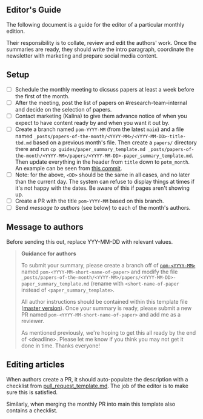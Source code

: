 ## Editor's Guide

The following document is a guide for the editor of a particular monthly edition.

Their responsibility is to collate, review and edit the authors' work. Once the summaries are ready, they should write the intro paragraph, coordinate the newsletter with marketing and prepare social media content.

## Setup

- [ ] Schedule the monthly meeting to dicsuss papers at least a week before the first of the month.
- [ ] After the meeting, post the list of papers on #research-team-internal and decide on the selection of papers.
- [ ] Contact marketing (Kalina) to give them advance notice of when you expect to have content ready by and when you want it out by.
- [ ] Create a branch named `pom-YYYY-MM` (from the latest `main`) and a file named `_posts/papers-of-the-month/<YYYY-MM>/<YYYY-MM-DD>-title-tbd.md` based on a previous month's file. Then create a `papers/` directory there and run `cp guides/paper_summary_template.md _posts/papers-of-the-month/<YYYY-MM>/papers/<YYYY-MM-DD>-paper_summary_template.md`. Then update everything in the header from `title` down to `potm_month`. An example can be seen from [this commit](https://github.com/graphcore-research/graphcore-research.github.io-internal/commit/2c733f13efeb70eb237b2a1a17ba967785c1700c).
- [ ] Note: for the above, `<DD>` should be the same in all cases, and no later than the current day. The system can refuse to display things at times if it's not happy with the dates. Be aware of this if pages aren't showing up.
- [ ] Create a PR with the title `pom-YYYY-MM` based on this branch.
- [ ] Send _message to authors_ (see below) to each of the month's authors.

## Message to authors

Before sending this out, replace YYY-MM-DD with relevant values.

> **Guidance for authors**
>
> To submit your summary, please create a branch off of [`pom-<YYYY-MM>`](https://github.com/graphcore-research/graphcore-research.github.io-internal/compare/pom-<YYYY-MM>) named `pom-<YYYY-MM-short-name-of-paper>` and modify the file `_posts/papers-of-the-month/<YYYY-MM>/papers/<YYYY-MM-DD>-paper_summary_template.md` (rename with `<short-name-of-paper` instead of `<paper_summary_template>`.
>
> All author instructions should be contained within this template file ([master version](https://github.com/graphcore-research/graphcore-research.github.io-internal/blob/main/guides/paper_summary_template.md?plain=1)). Once your summary is ready, please submit a new PR named `pom-<YYYY-MM-short-name-of-paper>` and add me as a reviewer.
>
>  As mentioned previously, we're hoping to get this all ready by the end of \<deadline\>. Please let me know if you think you may not get it done in time. Thanks everyone!

## Editing articles

When authors create a PR, it should auto-populate the description with a checklist from [pull_request_template.md](https://github.com/graphcore-research/graphcore-research.github.io-internal/blob/main/pull_request_template.md). The job of the editor is to make sure this is satisfied.

Similarly, when merging the monthly PR into main this template also contains a checklist.
